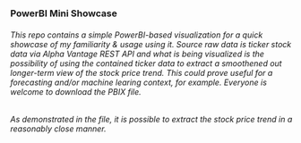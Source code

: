 ### PowerBI Mini Showcase

###### This repo contains a simple PowerBI-based visualization for a quick showcase of my familiarity & usage using it. Source raw data is ticker stock data via Alpha Vantage REST API and what is being visualized is the possibility of using the contained ticker data to extract a smoothened out longer-term view of the stock price trend. This could prove useful for a forecasting and/or machine learing context, for example. Everyone is welcome to download the PBIX file.

###### As demonstrated in the file, it is possible to extract the stock price trend in a reasonably close manner. 
